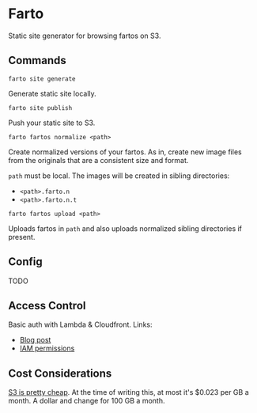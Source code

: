 # Farto

Static site generator for browsing fartos on S3.

## Commands

```
farto site generate
```

Generate static site locally.

```
farto site publish
```

Push your static site to S3.

```
farto fartos normalize <path>
```

Create normalized versions of your fartos. As in, create new image files from
the originals that are a consistent size and format.

`path` must be local. The images will be created in sibling directories:

* `<path>.farto.n`
* `<path>.farto.n.t`

```
farto fartos upload <path>
```

Uploads fartos in `path` and also uploads normalized sibling directories if
present.

## Config

TODO

## Access Control

Basic auth with Lambda & Cloudfront. Links:

* [Blog post](https://medium.com/hackernoon/serverless-password-protecting-a-static-website-in-an-aws-s3-bucket-bfaaa01b8666)
* [IAM permissions](https://docs.aws.amazon.com/AmazonCloudFront/latest/DeveloperGuide/lambda-edge-permissions.html)

## Cost Considerations

[S3 is pretty cheap](https://aws.amazon.com/s3/pricing/). At the time of writing
this, at most it's $0.023 per GB a month. A dollar and change for 100 GB a month.
